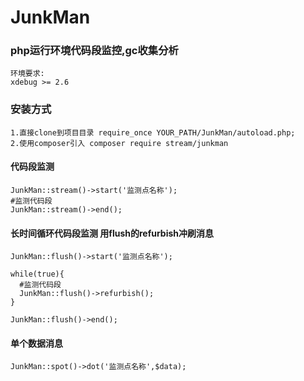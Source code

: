 # JunkMan

### php运行环境代码段监控,gc收集分析

    环境要求:
    xdebug >= 2.6

### 安装方式
    1.直接clone到项目目录 require_once YOUR_PATH/JunkMan/autoload.php;
    2.使用composer引入 composer require stream/junkman

#### 代码段监测

    JunkMan::stream()->start('监测点名称');
    #监测代码段
    JunkMan::stream()->end();
    
    
#### 长时间循环代码段监测 用flush的refurbish冲刷消息

    JunkMan::flush()->start('监测点名称');
    
    while(true){
      #监测代码段
      JunkMan::flush()->refurbish();
    }
    
    JunkMan::flush()->end();   
    
#### 单个数据消息

    JunkMan::spot()->dot('监测点名称',$data); 

